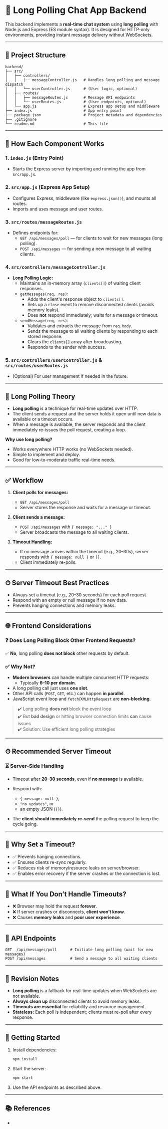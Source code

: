 # 📡 Long Polling Chat App Backend

This backend implements a **real-time chat system** using **long polling** with Node.js and Express (ES module syntax). It is designed for HTTP-only environments, providing instant message delivery without WebSockets.

---

## 📂 Project Structure

```
backend/
├── src/
│   ├── controllers/
│   │   ├── messageController.js   # Handles long polling and message dispatch
│   │   └── userController.js      # (User logic, optional)
│   ├── routes/
│   │   ├── messageRoutes.js       # Message API endpoints
│   │   └── userRoutes.js          # (User endpoints, optional)
│   └── app.js                     # Express app setup and middleware
├── index.js                       # App entry point
├── package.json                   # Project metadata and dependencies
├── .gitignore
└── readme.md                      # This file
```

---

## 🧠 How Each Component Works

### 1. `index.js` (Entry Point)
- Starts the Express server by importing and running the app from `src/app.js`.

### 2. `src/app.js` (Express App Setup)
- Configures Express, middleware (like `express.json()`), and mounts all routes.
- Imports and uses message and user routes.

### 3. `src/routes/messageRoutes.js`
- Defines endpoints for:
  - `GET /api/messages/poll` — for clients to wait for new messages (long polling).
  - `POST /api/messages` — for sending a new message to all waiting clients.

### 4. `src/controllers/messageController.js`
- **Long Polling Logic:**
  - Maintains an in-memory array (`clients[]`) of waiting client responses.
  - `getMessages(req, res)`:
    - Adds the client's response object to `clients[]`.
    - Sets up a `close` event to remove disconnected clients (avoids memory leaks).
    - Does **not** respond immediately; waits for a message or timeout.
  - `sendMessage(req, res)`:
    - Validates and extracts the message from `req.body`.
    - Sends the message to all waiting clients by responding to each stored response.
    - Clears the `clients[]` array after broadcasting.
    - Responds to the sender with success.

### 5. `src/controllers/userController.js` & `src/routes/userRoutes.js`
- (Optional) For user management if needed in the future.

---

## 📝 Long Polling Theory

- **Long polling** is a technique for real-time updates over HTTP.
- The client sends a request and the server holds it open until new data is available or a timeout occurs.
- When a message is available, the server responds and the client immediately re-issues the poll request, creating a loop.

**Why use long polling?**
- Works everywhere HTTP works (no WebSockets needed).
- Simple to implement and deploy.
- Good for low-to-moderate traffic real-time needs.

---

## ✅ Workflow

1. **Client polls for messages:**
   - `GET /api/messages/poll`
   - Server stores the response and waits for a message or timeout.

2. **Client sends a message:**
   - `POST /api/messages` with `{ message: "..." }`
   - Server broadcasts the message to all waiting clients.

3. **Timeout Handling:**
   - If no message arrives within the timeout (e.g., 20–30s), server responds with `{ message: null }` or `{}`.
   - Client immediately re-polls.

---

## ⏱ Server Timeout Best Practices

- Always set a timeout (e.g., 20–30 seconds) for each poll request.
- Respond with an empty or null message if no new data.
- Prevents hanging connections and memory leaks.

---

## 🌐 Frontend Considerations

### ❓ Does Long Polling Block Other Frontend Requests?

✅ **No**, long polling **does not block** other requests by default.

### ✅ Why Not?

- **Modern browsers** can handle multiple concurrent HTTP requests:
  - Typically **6–10 per domain**.
- A long polling call just uses **one slot**.
- Other API calls (`POST`, `GET`, etc.) can happen **in parallel**.
- JavaScript event loop and `fetch`/`XMLHttpRequest` are **non-blocking**.

> ✔️ Long polling **does not** block the event loop  
> ✔️ But **bad design** or hitting browser connection limits **can** cause issues  
> ✔️ Solution: Use efficient long polling strategies

---

## ⏱ Recommended Server Timeout

### ⏳ Server-Side Handling

- Timeout after **20–30 seconds**, even if **no message** is available.
- Respond with:
  - `{ message: null }`,  
  - `"no updates"`, or  
  - an empty JSON (`{}`).

- The **client should immediately re-send** the polling request to keep the cycle going.

---

## 🔁 Why Set a Timeout?

- ✅ Prevents hanging connections.
- ✅ Ensures clients re-sync regularly.
- ✅ Reduces risk of memory/resource leaks on server/browser.
- ✅ Enables error recovery if the server crashes or the connection is lost.

---

## 🚫 What If You Don’t Handle Timeouts?

- ❌ Browser may hold the request **forever**.
- ❌ If server crashes or disconnects, **client won’t know**.
- ❌ Causes **memory leaks** and **poor user experience**.

---

## 💬 API Endpoints

```http
GET  /api/messages/poll      # Initiate long polling (wait for new messages)
POST /api/messages           # Send a message to all waiting clients
```

---

## 🚩 Revision Notes

- **Long polling** is a fallback for real-time updates when WebSockets are not available.
- **Always clean up** disconnected clients to avoid memory leaks.
- **Timeouts are essential** for reliability and resource management.
- **Stateless:** Each poll is independent; clients must re-poll after every response.

---

## 🚀 Getting Started

1. Install dependencies:
   ```sh
   npm install
   ```
2. Start the server:
   ```sh
   npm start
   ```
3. Use the API endpoints as described above.

---

## 📚 References

-
